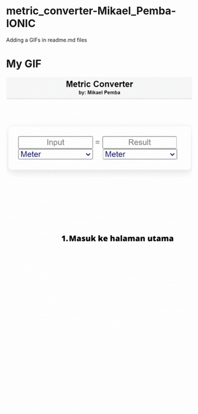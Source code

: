 # metric_converter-Mikael_Pemba-IONIC
Adding a GIFs in readme.md files

# My GIF
![](https://github.com/Kaelp7/metric_converter-Mikael_Pemba-IONIC/blob/main/metric_converter-Mikael_Pemba.gif)

